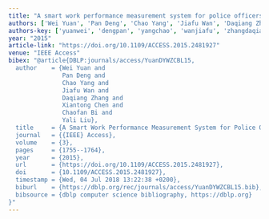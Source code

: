 ```yaml
---
title: "A smart work performance measurement system for police officers"
authors: ['Wei Yuan', 'Pan Deng', 'Chao Yang', 'Jiafu Wan', 'Daqiang Zhang', 'Xiantong Chen', 'Chaofan Bi', 'Yali Liu']
authors-key: ['yuanwei', 'dengpan', 'yangchao', 'wanjiafu', 'zhangdaqiang', 'chenxiantong', 'bichaofan', 'liuyali']
year: "2015"
article-link: "https://doi.org/10.1109/ACCESS.2015.2481927"
venue: "IEEE Access"
bibex: "@article{DBLP:journals/access/YuanDYWZCBL15,
  author    = {Wei Yuan and
               Pan Deng and
               Chao Yang and
               Jiafu Wan and
               Daqiang Zhang and
               Xiantong Chen and
               Chaofan Bi and
               Yali Liu},
  title     = {A Smart Work Performance Measurement System for Police Officers},
  journal   = {{IEEE} Access},
  volume    = {3},
  pages     = {1755--1764},
  year      = {2015},
  url       = {https://doi.org/10.1109/ACCESS.2015.2481927},
  doi       = {10.1109/ACCESS.2015.2481927},
  timestamp = {Wed, 04 Jul 2018 13:22:38 +0200},
  biburl    = {https://dblp.org/rec/journals/access/YuanDYWZCBL15.bib},
  bibsource = {dblp computer science bibliography, https://dblp.org}
}"
---
```

